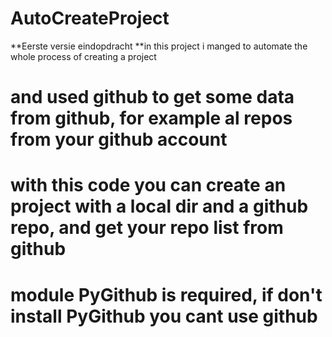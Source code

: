 # AutoCreateProject
**Eerste versie eindopdracht
**in this project i manged to automate the whole process of creating a project
# and used github to get some data from github, for example al repos from your github account
# with this code you can create an project with a local dir and a github repo, and get your repo list from github
# module PyGithub is required, if don't install PyGithub you cant use github
